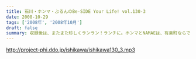 ```yaml
---
title: 石川・ホンマ・ぶるんのBe-SIDE Your Life! vol.130-3
date: 2008-10-29
tags: ['2008年', '2008年10月']
draft: false
summary: 収録後は、またまた珍しくランラン！ランチに。ホンマとNAMAEは、有楽町ならではの、昭和の匂いの残るハンバーグランチを食したのだった・・・NAMAE
---
```


http://project-phi.ddo.jp/ishikawa/ishikawa130_3.mp3
